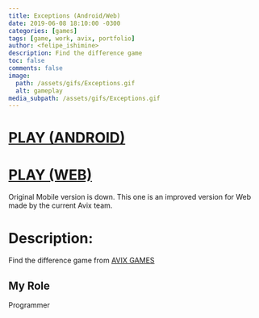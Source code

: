 ```yaml
---
title: Exceptions (Android/Web)
date: 2019-06-08 18:10:00 -0300
categories: [games]
tags: [game, work, avix, portfolio]
author: <felipe_ishimine>
description: Find the difference game
toc: false
comments: false
image:
  path: /assets/gifs/Exceptions.gif
  alt: gameplay  
media_subpath: /assets/gifs/Exceptions.gif
---
```


# [PLAY (ANDROID)](https://play.google.com/store/apps/details?id=tv.avix.exceptions)

# [PLAY (WEB)](https://poki.com/en/g/exceptions)
Original Mobile version is down. 
This one is an improved version for Web made by the current Avix team.

# Description:
Find the difference game from [AVIX GAMES](https://avixgames.com/)


## My Role
Programmer